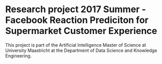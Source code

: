 # Research project 2017 Summer - Facebook Reaction Prediciton for Supermarket Customer Experience
This project is part of the Artificial Intelligence Master of Science at University Maastricht at the Department of Data Science and Knowledge Engineering.